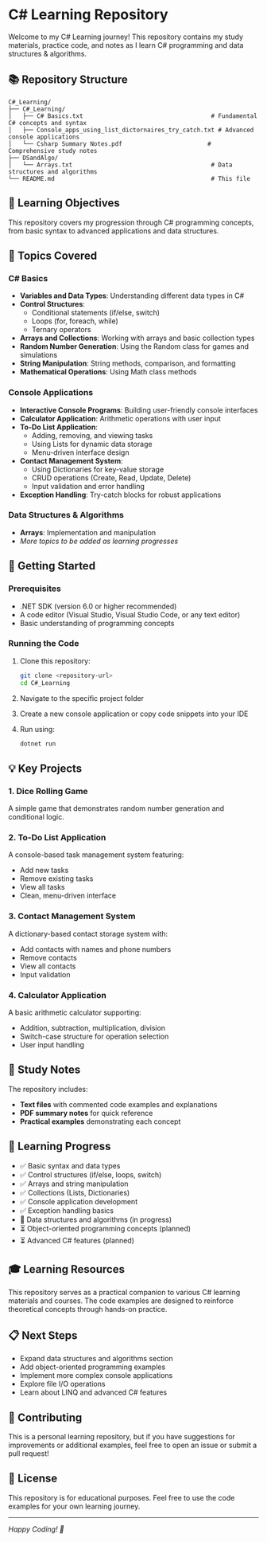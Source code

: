 # C# Learning Repository

Welcome to my C# Learning journey! This repository contains my study materials, practice code, and notes as I learn C# programming and data structures & algorithms.

## 📚 Repository Structure

```
C#_Learning/
├── C#_Learning/
│   ├── C# Basics.txt                                    # Fundamental C# concepts and syntax
│   ├── Console_apps_using_list_dictornaires_try_catch.txt # Advanced console applications
│   └── Csharp Summary Notes.pdf                        # Comprehensive study notes
├── DSandAlgo/
│   └── Arrays.txt                                       # Data structures and algorithms
└── README.md                                            # This file
```

## 🎯 Learning Objectives

This repository covers my progression through C# programming concepts, from basic syntax to advanced applications and data structures.

## 📖 Topics Covered

### C# Basics
- **Variables and Data Types**: Understanding different data types in C#
- **Control Structures**: 
  - Conditional statements (if/else, switch)
  - Loops (for, foreach, while)
  - Ternary operators
- **Arrays and Collections**: Working with arrays and basic collection types
- **Random Number Generation**: Using the Random class for games and simulations
- **String Manipulation**: String methods, comparison, and formatting
- **Mathematical Operations**: Using Math class methods

### Console Applications
- **Interactive Console Programs**: Building user-friendly console interfaces
- **Calculator Application**: Arithmetic operations with user input
- **To-Do List Application**: 
  - Adding, removing, and viewing tasks
  - Using Lists for dynamic data storage
  - Menu-driven interface design
- **Contact Management System**:
  - Using Dictionaries for key-value storage
  - CRUD operations (Create, Read, Update, Delete)
  - Input validation and error handling
- **Exception Handling**: Try-catch blocks for robust applications

### Data Structures & Algorithms
- **Arrays**: Implementation and manipulation
- *More topics to be added as learning progresses*

## 🚀 Getting Started

### Prerequisites
- .NET SDK (version 6.0 or higher recommended)
- A code editor (Visual Studio, Visual Studio Code, or any text editor)
- Basic understanding of programming concepts

### Running the Code
1. Clone this repository:
   ```bash
   git clone <repository-url>
   cd C#_Learning
   ```

2. Navigate to the specific project folder
3. Create a new console application or copy code snippets into your IDE
4. Run using:
   ```bash
   dotnet run
   ```

## 💡 Key Projects

### 1. Dice Rolling Game
A simple game that demonstrates random number generation and conditional logic.

### 2. To-Do List Application
A console-based task management system featuring:
- Add new tasks
- Remove existing tasks
- View all tasks
- Clean, menu-driven interface

### 3. Contact Management System
A dictionary-based contact storage system with:
- Add contacts with names and phone numbers
- Remove contacts
- View all contacts
- Input validation

### 4. Calculator Application
A basic arithmetic calculator supporting:
- Addition, subtraction, multiplication, division
- Switch-case structure for operation selection
- User input handling

## 📝 Study Notes

The repository includes:
- **Text files** with commented code examples and explanations
- **PDF summary notes** for quick reference
- **Practical examples** demonstrating each concept

## 🔄 Learning Progress

- ✅ Basic syntax and data types
- ✅ Control structures (if/else, loops, switch)
- ✅ Arrays and string manipulation
- ✅ Collections (Lists, Dictionaries)
- ✅ Console application development
- ✅ Exception handling basics
- 🔄 Data structures and algorithms (in progress)
- ⏳ Object-oriented programming concepts (planned)
- ⏳ Advanced C# features (planned)

## 🎓 Learning Resources

This repository serves as a practical companion to various C# learning materials and courses. The code examples are designed to reinforce theoretical concepts through hands-on practice.

## 📋 Next Steps

- Expand data structures and algorithms section
- Add object-oriented programming examples
- Implement more complex console applications
- Explore file I/O operations
- Learn about LINQ and advanced C# features

## 🤝 Contributing

This is a personal learning repository, but if you have suggestions for improvements or additional examples, feel free to open an issue or submit a pull request!

## 📄 License

This repository is for educational purposes. Feel free to use the code examples for your own learning journey.

---

*Happy Coding! 🚀*
